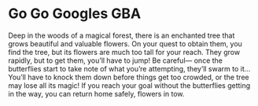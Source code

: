 # Go Go Googles GBA

Deep in the woods of a magical forest, there is an enchanted tree that grows beautiful and valuable flowers. On your quest to obtain them, you find the tree, but its flowers are much too tall for your reach. They grow rapidly, but to get them, you’ll have to jump! Be careful— once the butterflies start to take note of what you’re attempting, they’ll swarm to it… You’ll have to knock them down before things get too crowded, or the tree may lose all its magic! If you reach your goal without the butterflies getting in the way, you can return home safely, flowers in tow.
